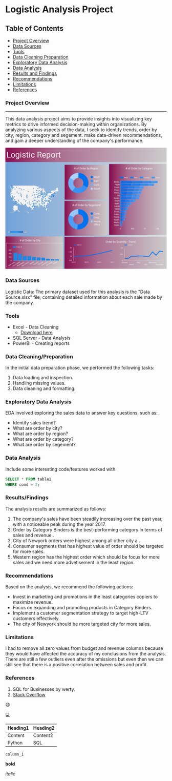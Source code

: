 # Logistic Analysis Project

## Table of Contents

- [Project Overview](#project-overview)
- [Data Sources](#data-sources)
- [Tools](#tools)
- [Data Cleaning Preparation](#data-cleaning-preparation)
- [Exploratory Data Analysis](#exploratory-data-analysis)
- [Data Analysis](#data-analysis)
- [Results and Findings](#results-and-findings)
- [Recommendations](#recommendations)
- [Limitations](#limitations)
- [References](#references)



### Project Overview
---

This data analysis project aims to provide insights into visualizing key metrics to drive informed decision-making within organizations. By analyzing various aspects of the data, I seek to identify trends, order by city, region, category and segement. make data-driven recommendations, and gain a deeper understanding of the company's performance.

![Logistic_Report](https://github.com/codeguru8/Logistic_Analysis_Report-main/blob/main/Logistic_Report.png)


### Data Sources

Logistic Data: The primary dataset used for this analysis is the "Data Source.xlsx" file, containing detailed information about each sale made by the company.

### Tools

- Excel - Data Cleaning
  - [Download here](https://docs.google.com/spreadsheets/d/1wcUH2O2iykRGxn7IqEgv1nj-_aJrjw01sBrdgPYcsQQ/edit?gid=0#gid=0)
- SQL Server - Data Analysis
- PowerBI - Creating reports


### Data Cleaning/Preparation

In the initial data preparation phase, we performed the following tasks:
1. Data loading and inspection.
2. Handling missing values.
3. Data cleaning and formatting.

### Exploratory Data Analysis

EDA involved exploring the sales data to answer key questions, such as:

- Identify sales trend?
- What are order by city?
- What are order by region?
- What are order by category? 
- What are order by segement? 

### Data Analysis

Include some interesting code/features worked with

```sql
SELECT * FROM table1
WHERE cond = 2;
```

### Results/Findings

The analysis results are summarized as follows:
1. The company's sales have been steadily increasing over the past year, with a noticeable peak during the year 2017.
2. Order by Category Binders is the best-performing category in terms of sales and revenue .
3. City of Newyork orders were highest among all other city a .
4. Consumer segments that has highest value  of order should be targeted for more sales.
5. Western region has the highest order which should be focus for more sales and we need more advetisement in the least region.

### Recommendations

Based on the analysis, we recommend the following actions:
- Invest in marketing and promotions in the least categories copiers to maximize revenue.
- Focus on expanding and promoting products in Category Binders.
- Implement a customer segmentation strategy to target high-LTV customers effectively.
- The city of Newyork should be more targeted city for more sales.
  

### Limitations

I had to remove all zero values from budget and revenue columns because they would have affected the accuracy of my conclusions from the analysis. There are still a few outliers even after the omissions but even then we can still see that there is a positive correlation between sales and profit.

### References

1. SQL for Businesses by werty.
2. [Stack Overflow](https://stack.com)

😄

💻

|Heading1|Heading2|
|--------|--------|
|Content|Content2|
|Python|SQL|

`column_1`

**bold**

*italic*
